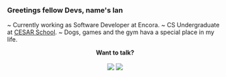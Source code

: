 ### Greetings fellow Devs, name's Ian

~ Currently working as Software Developer at Encora.
~ CS Undergraduate at [CESAR School](http://www.cesar.school).
~ Dogs, games and the gym hava a special place in my life.

<div align ="center"><b>Want to talk?</b></div><br>
<div align="center">
  <a href="mailto:ianpedro7@gmail.com"><img src="https://img.shields.io/badge/-Gmail-%23333?style=for-the-badge&logo=gmail&logoColor=white" target="_blank"></a>
  <a href="https://www.linkedin.com/in/ian-pedro-17862421a/" target="_blank"><img src="https://img.shields.io/badge/-LinkedIn-%230077B5?style=for-the-badge&logo=linkedin&logoColor=white" target="_blank"></a>
</div>
<br>
